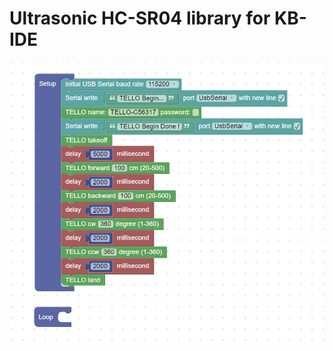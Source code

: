 # Ultrasonic HC-SR04 library for KB-IDE

![image](https://raw.githubusercontent.com/cmmakerclub/kbide-tello-library/master/examples/Tello_firstFlight/Tello_firstFlight.jpg)
